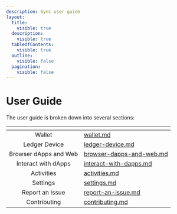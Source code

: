 ```yaml
---
description: Sync user guide
layout:
  title:
    visible: true
  description:
    visible: true
  tableOfContents:
    visible: true
  outline:
    visible: false
  pagination:
    visible: false
---
```


# User Guide

The user guide is broken down into several sections:

<table data-view="cards"><thead><tr><th align="center"></th><th data-hidden data-card-target data-type="content-ref"></th></tr></thead><tbody><tr><td align="center">Wallet</td><td><a href="wallet.md">wallet.md</a></td></tr><tr><td align="center">Ledger Device</td><td><a href="ledger-device.md">ledger-device.md</a></td></tr><tr><td align="center">Browser dApps and Web</td><td><a href="browser-dapps-and-web.md">browser-dapps-and-web.md</a></td></tr><tr><td align="center">Interact with dApps</td><td><a href="interact-with-dapps.md">interact-with-dapps.md</a></td></tr><tr><td align="center">Activities</td><td><a href="activities.md">activities.md</a></td></tr><tr><td align="center">Settings</td><td><a href="settings.md">settings.md</a></td></tr><tr><td align="center">Report an Issue</td><td><a href="report-an-issue.md">report-an-issue.md</a></td></tr><tr><td align="center">Contributing</td><td><a href="contributing.md">contributing.md</a></td></tr></tbody></table>
